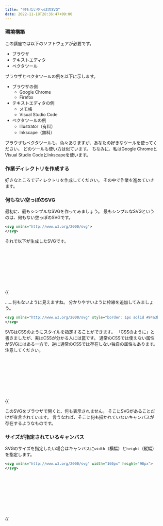 ```yaml
---
title: "何もない空っぽのSVG"
date: 2022-11-18T20:36:47+09:00
---
```


### 環境構築

この講座では以下のソフトウェアが必要です。

- ブラウザ
- テキストエディタ
- ベクタツール

ブラウザとベクタツールの例を以下に示します。

- ブラウザの例
  - Google Chrome
  - Firefox
- テキストエディタの例
  - メモ帳
  - Visual Studio Code
- ベクタツールの例
  - Illustrator（有料）
  - Inkscape（無料）

ブラウザもベクタツールも、色々ありますが、あなたの好きなツールを使ってください。
どのツールも使い方は似ています。
ちなみに、私はGoogle ChromeとVisual Studio CodeとInkscapeを使います。

### 作業ディレクトリを作成する

好きなところでディレクトリを作成してください。
その中で作業を進めていきます。

### 何もない空っぽのSVG

最初に、最もシンプルなSVGを作ってみましょう。
最もシンプルなSVGというのは、何もない空っぽのSVGです。

```svg
<svg xmlns="http://www.w3.org/2000/svg">
</svg>
```

それで以下が生成したSVGです。

{{<svg src="0-1.svg" title="サンプル画像" alt="">}}

……何もないように見えますね。
分かりやすいように枠線を追加してみましょう。

```svg
<svg xmlns="http://www.w3.org/2000/svg" style="border: 1px solid #94a3b8;">
</svg>
```

SVGはCSSのようにスタイルを指定することができます。
「CSSのように」と書きましたが、実はCSSが分かる人には罠です。
通常のCSSでは使えない属性がSVGにはある一方で、逆に通常のCSSでは存在しない独自の属性もあります。
注意してください。

{{<svg src="0-2.svg" title="サンプル画像" alt="">}}

このSVGをブラウザで開くと、何も表示されません。
そこにSVGがあることだけが宣言されています。
言うなれば、そこに何も描かれていないキャンバスが存在するようなものです。

### サイズが指定されているキャンバス

SVGのサイズを指定したい場合はキャンバスに`width`（横幅）と`height`（縦幅）を指定します。

```svg
<svg xmlns="http://www.w3.org/2000/svg" width="160px" height="90px">
</svg>
```

{{<svg src="0-3.svg" title="サンプル画像" alt="">}}
